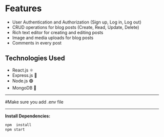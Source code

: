 # Features
- User Authentication and Authorization (Sign up, Log in, Log out)
- CRUD operations for blog posts (Create, Read, Update, Delete)
- Rich text editor for creating and editing posts
- Image and media uploads for blog posts
- Comments in every post



## Technologies Used

- React.js ⚛️
- Express.js 🚀
- Node.js 🟢
- MongoDB 🍃

---

#Make sure you add .env file

---
**Install Dependencies:**
   ```bash
   npm  install
   npm start
